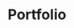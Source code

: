 ---
title: "Portfolio"
layout: collection
permalink: /portfolio/
collection: portfolio
entries_layout: grid
lang: en
---